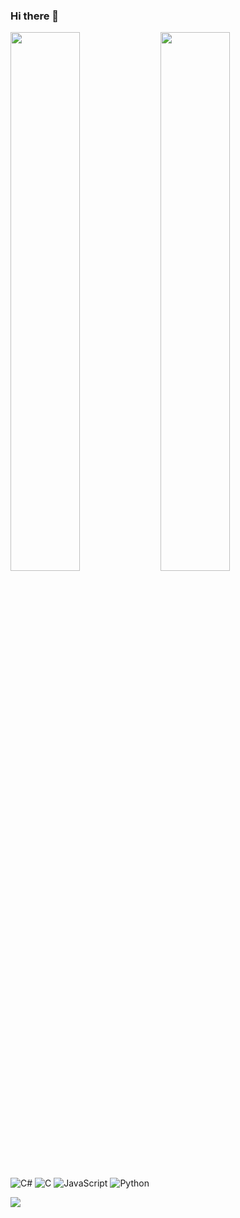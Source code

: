 ### Hi there 👋

<img align="left" width="47%" src="https://github-readme-stats.vercel.app/api?username=szbrooks2017&show_icons=true&theme=merko" />
<img align="left" width="47%" src="https://github-readme-stats.vercel.app/api/top-langs/?username=szbrooks2017&langs_count=6&layout=compact&title_color=abd200&text_color=68b587&bg_color=0a0f0b" />

![C#](https://img.shields.io/badge/c%23-%23239120.svg?style=for-the-badge&logo=c-sharp&logoColor=white)
![C](https://img.shields.io/badge/c-%2300599C.svg?style=for-the-badge&logo=c&logoColor=white)
![JavaScript](https://img.shields.io/badge/javascript-%23323330.svg?style=for-the-badge&logo=javascript&logoColor=%23F7DF1E)
![Python](https://img.shields.io/badge/python-3670A0?style=for-the-badge&logo=python&logoColor=ffdd54)

![](https://komarev.com/ghpvc/?username=szbrooks2017)
